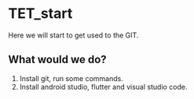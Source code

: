 # TET_start
Here we will start to get used to the GIT.

## What would we do?
1. Install git, run some commands.
2. Install android studio, flutter and visual studio code.
